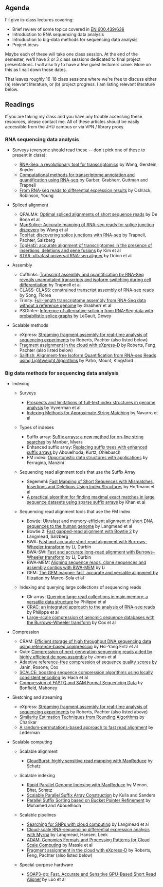 Agenda
------

I'll give in-class lectures covering:

* Brief review of some topics covered in [EN 600.439/639](https://github.com/BenLangmead/comp-genomics-class)
* Introduction to RNA sequencing data analysis
* Introduction to big-data methods for sequencing data analysis
* Project ideas

Maybe each of these will take one class session.  At the end of the semester, we'll have 2 or 3 class sessions dedicated to final project presentations.  I will also try to have a few guest lecturers come.  More on this as I nail down those dates.

That leaves roughly 16-18 class sessions where we're free to discuss either (a) relevant literature, or (b) project progress.  I am listing relevant literature below.

Readings
--------

If you are taking my class and you have any trouble accessing these resources, please contact me. All of these articles should be easily accessible from the JHU campus or via VPN / library proxy.

### RNA sequencing data analysis

* Surveys (everyone should read these -- don't pick one of these to present in class):
    * [RNA-Seq: a revolutionary tool for transcriptomics](http://www.nature.com/nrg/journal/v10/n1/full/nrg2484.html) by Wang, Gerstein, Snyder
    * [Computational methods for transcriptome annotation and quantification using RNA-seq](http://www.nature.com/nmeth/journal/v8/n6/pdf/nmeth.1613.pdf) by Garber, Grabherr, Guttman and Trapnell
    * [From RNA-seq reads to differential expression results](http://www.biomedcentral.com/content/pdf/gb-2010-11-12-220.pdf) by Oshlack, Robinson, Young

* Spliced alignment
    * QPALMA: [Optimal spliced alignments of short sequence reads](http://bioinformatics.oxfordjournals.org/content/24/16/i174.full.html) by De Bona et al
    * [MapSplice: Accurate mapping of RNA-seq reads for splice junction discovery](http://nar.oxfordjournals.org/content/38/18/e178.full.pdf) by Wang et al
    * [TopHat: discovering splice junctions with RNA-seq](http://bioinformatics.oxfordjournals.org/content/25/9/1105.full.html) by Trapnell, Pachter, Salzberg
    * [TopHat2: accurate alignment of transcriptomes in the presence of insertions, deletions and gene fusions](http://www.biomedcentral.com/content/pdf/gb-2013-14-4-r36.pdf) by Kim et al
    * [STAR: ultrafast universal RNA-seq aligner](http://bioinformatics.oxfordjournals.org/content/29/1/15.short) by Dobin et al

* Assembly
    * Cufflinks: [Transcript assembly and quantification by RNA-Seq reveals unannotated transcripts and isoform switching during cell differentiation](http://www.nature.com/nbt/journal/v28/n5/full/nbt.1621.html) by Trapnell et al
    * CLASS: [CLASS: constrained transcript assembly of RNA-seq reads](http://www.biomedcentral.com/1471-2105/14/S5/S14?utm_source=dlvr.it&utm_medium=tumblr) by Song, Florea
    * Trinity: [Full-length transcriptome assembly from RNA-Seq data without a reference genome](http://www.nature.com/nbt/journal/v29/n7/full/nbt.1883.html) by Grabherr et al
    * PSGInfer: [Inference of alternative splicing from RNA-Seq data with probabilistic splice graphs](http://bioinformatics.oxfordjournals.org/content/29/18/2300.full.html) by LeGault, Dewey

* Scalable methods
    * eXpress: [Streaming fragment assembly for real-time analysis of sequencing experiments](http://www.nature.com/nmeth/journal/v10/n1/full/nmeth.2251.html) by Roberts, Pachter (also listed below)
    * [Fragment assignment in the cloud with eXpress-D](http://www.biomedcentral.com/1471-2105/14/358/abstract) by Roberts, Feng, Pachter (also listed below)
    * [Sailfish: Alignment-free Isoform Quantification from RNA-seq Reads using Lightweight Algorithms](http://arxiv.org/abs/1308.3700) by Patro, Mount, Kingsford

### Big data methods for sequencing data analysis

* Indexing

    * Surveys
        * [Prospects and limitations of full-text index structures in genome analysis](http://nar.oxfordjournals.org/content/40/15/6993) by Vyverman et al
        * [Indexing Methods for Approximate String Matching](http://citeseerx.ist.psu.edu/viewdoc/download?doi=10.1.1.11.5629&rep=rep1&type=pdf) by Navarro et al

    * Types of indexes
        * Suffix array: [Suffix arrays: a new method for on-line string searches](http://epubs.siam.org/doi/abs/10.1137/0222058) by Manber, Myers
        * Enhanced suffix array: [Replacing suffix trees with enhanced suffix arrays](http://www.sciencedirect.com/science/article/pii/S1570866703000650) by Abouelhoda, Kurtz, Ohlebusch
        * FM index: [Opportunistic data structures with applications](http://ieeexplore.ieee.org/xpls/abs_all.jsp?arnumber=892127) by Ferragina, Manzini

    * Sequencing read alignment tools that use the Suffix Array
        * Segemehl: [Fast Mapping of Short Sequences with Mismatches, Insertions and Deletions Using Index Structures](http://dx.plos.org/10.1371/journal.pcbi.1000502) by Hoffmann et al
        * [A practical algorithm for finding maximal exact matches in large sequence datasets using sparse suffix arrays](http://bioinformatics.oxfordjournals.org/content/25/13/1609.short) by Khan et al

    * Sequencing read alignment tools that use the FM Index
        * Bowtie: [Ultrafast and memory-efficient alignment of short DNA sequences to the human genome](http://genomebiology.com/2009/10/3/R25) by Langmead et al
        * Bowtie 2: [Fast gapped-read alignment with Bowtie 2](http://www.nature.com/nmeth/journal/v9/n4/full/nmeth.1923.html) by Langmead, Salzberg
        * BWA: [Fast and accurate short read alignment with Burrows–Wheeler transform](http://bioinformatics.oxfordjournals.org/content/25/14/1754.short) by Li, Durbin
        * BWA-SW: [Fast and accurate long-read alignment with Burrows–Wheeler transform](http://bioinformatics.oxfordjournals.org/content/26/5/589.short) by Li, Durbin
        * BWA-MEM: [Aligning sequence reads, clone sequences and assembly contigs with BWA-MEM](http://arxiv.org/abs/1303.3997) by Li
        * GEM: [The GEM mapper: fast, accurate and versatile alignment by filtration](http://www.nature.com/nmeth/journal/v9/n12/abs/nmeth.2221.html) by Marco-Sola et al

    * Indexing and querying large collections of sequencing reads
        * Gk-array: [Querying large read collections in main memory: a versatile data structure](http://www.biomedcentral.com/1471-2105/12/242) by Philippe et al
        * [CRAC: an integrated approach to the analysis of RNA-seq reads](http://genomebiology.com/2013/14/3/R30/abstract) by Philippe et al
        * [Large-scale compression of genomic sequence databases with the Burrows–Wheeler transform](http://bioinformatics.oxfordjournals.org/content/28/11/1415.short) by Cox et al

* Compression
    * CRAM: [Efficient storage of high throughput DNA sequencing data using reference-based compression](http://nar.oxfordjournals.org/content/40/22/e171.short) by Hsi-Yang Fritz et al
    * Quip: [Compression of next-generation sequencing reads aided by highly efficient de novo assembly](http://nar.oxfordjournals.org/content/40/22/e171.short) by Jones et al
    * [Adaptive reference-free compression of sequence quality scores](http://arxiv.org/abs/1305.0159) by Janin, Rosone, Cox
    * [SCALCE: boosting sequence compression algorithms using locally consistent encoding](http://bioinformatics.oxfordjournals.org/content/28/23/3051.full.pdf+html) by Hach et al
    * [Compression of FASTQ and SAM Format Sequencing Data](http://www.plosone.org/article/info%3Adoi%2F10.1371%2Fjournal.pone.0059190) by Bonfield, Mahoney

* Sketching and streaming
    * eXpress: [Streaming fragment assembly for real-time analysis of sequencing experiments](http://www.nature.com/nmeth/journal/v10/n1/full/nmeth.2251.html) by Roberts, Pachter (also listed above)
    * [Similarity Estimation Techniques from Rounding Algorithms](http://www.google.com/url?sa=t&rct=j&q=&esrc=s&source=web&cd=1&cad=rja&ved=0CDAQFjAA&url=http%3A%2F%2Fwww.cs.princeton.edu%2Fcourses%2Farchive%2Fspring04%2Fcos598B%2Fbib%2FCharikarEstim.pdf&ei=BOfGUsqtEbawsASgyYCADg&usg=AFQjCNGhjQeAdc2rz3unSSih-ipPDVDZtw&bvm=bv.58187178,d.cWc) by Charikar
    * [A random-permutations-based approach to fast read alignment](http://www.biomedcentral.com/content/pdf/1471-2105-14-S5-S8.pdf?www.nature.com/doifinder/10.1038/ng.437) by Lederman

* Scalable computing

    * Scalable alignment
        * [CloudBurst: highly sensitive read mapping with MapReduce](http://bioinformatics.oxfordjournals.org/content/25/11/1363.short) by Schatz

    * Scalable indexing
        * [Rapid Parallel Genome Indexing with MapReduce](http://dl.acm.org/citation.cfm?id=1996104) by Menon, Bhat, Schatz
        * [Scalable Parallel Suffix Array Construction](http://www.google.com/url?sa=t&rct=j&q=&esrc=s&source=web&cd=1&cad=rja&ved=0CC4QFjAA&url=http%3A%2F%2Falgo2.iti.kit.edu%2Fsanders%2Fpapers%2FKulSan06a.pdf&ei=AfTGUomiDM6-sQSrpoLIDQ&usg=AFQjCNE6pBfaT2JdMwFmycNK4Xg7fs920A&bvm=bv.58187178,d.cWc) by Kulla and Sanders
        * [Parallel Suffix Sorting based on Bucket Pointer Refinement](http://ieeexplore.ieee.org/xpls/abs_all.jsp?arnumber=5716066&tag=1) by Mohamed and Abouelhoda

    * Scalable pipelines
        * [Searching for SNPs with cloud computing](http://genomebiology.com/2009/10/11/R134) by Langmead et al
        * [Cloud-scale RNA-sequencing differential expression analysis with Myrna](http://genomebiology.com/2010/11/8/R83) by Langmead, Hansen, Leek
        * [ADAM: Genomics Formats and Processing Patterns for Cloud Scale Computing](http://www.eecs.berkeley.edu/Pubs/TechRpts/2013/EECS-2013-207.html) by Massie et al
        * [Fragment assignment in the cloud with eXpress-D](http://www.biomedcentral.com/1471-2105/14/358/abstract) by Roberts, Feng, Pachter (also listed below)

    * Special-purpose hardware
        * [SOAP3-dp: Fast, Accurate and Sensitive GPU-Based Short Read Aligner](http://www.google.com/url?sa=t&rct=j&q=&esrc=s&source=web&cd=1&cad=rja&ved=0CCsQFjAA&url=http%3A%2F%2Fwww.plosone.org%2Farticle%2Finfo%253Adoi%252F10.1371%252Fjournal.pone.0065632&ei=IPLGUsWUI-assAThoYGwDQ&usg=AFQjCNH8JYmvHz_U6mIubXvyIG6hUdoB-Q&bvm=bv.58187178,d.cWc) by Luo et al
